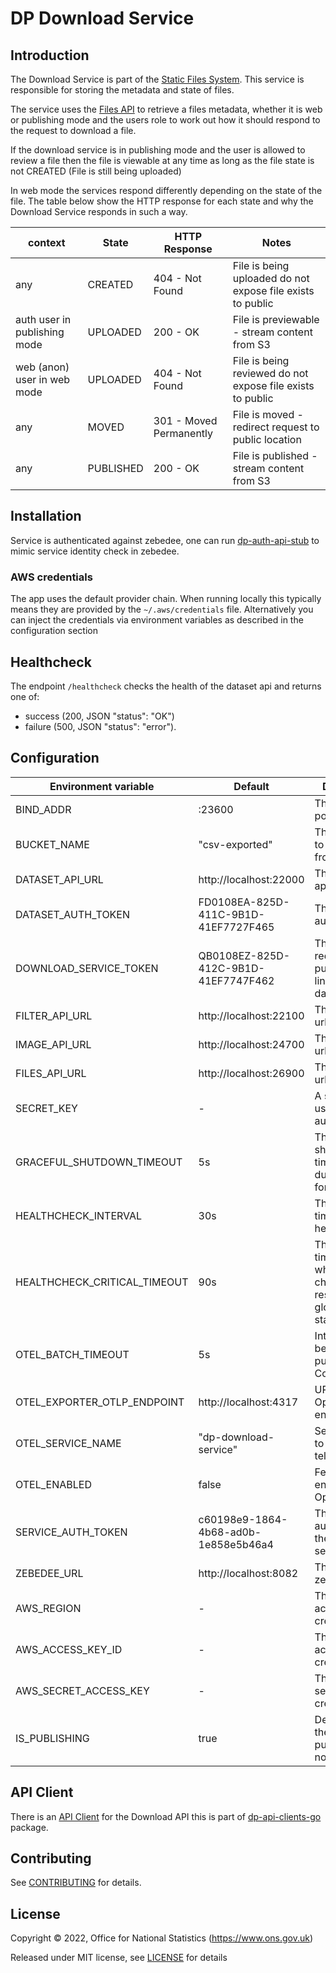 # DP Download Service

## Introduction

The Download Service is part of the [Static Files System](https://github.com/ONSdigital/dp-static-files-compose).
This service is responsible for storing the metadata and state of files.

The service uses the [Files API](https://github.com/ONSdigital/dp-files-api) to retrieve a files metadata, whether it
is web or publishing mode and the users role to work out how it should respond to the request to download a file.

If the download service is in publishing mode and the user is allowed to review a file then the file is viewable at any
time as long as the file state is not CREATED (File is still being uploaded)

In web mode the services respond differently depending on the state of the file. The table below show the HTTP response
for each state and why the Download Service responds in such a way.

| context                      | State       | HTTP Response           | Notes                                                      |
|------------------------------|-------------|-------------------------|------------------------------------------------------------|
| any                          | CREATED     | 404 - Not Found         | File is being uploaded do not expose file exists to public |
| auth user in publishing mode | UPLOADED    | 200 - OK                | File is previewable - stream content from S3               |
| web (anon) user in web mode  | UPLOADED    | 404 - Not Found         | File is being reviewed do not expose file exists to public |
| any                          | MOVED       | 301 - Moved Permanently | File is moved - redirect request to public location        | 
| any                          | PUBLISHED   | 200 - OK                | File is published - stream content from S3                 |

## Installation

Service is authenticated against zebedee, one can run [dp-auth-api-stub](https://github.com/ONSdigital/dp-auth-api-stub)
to mimic service identity check in zebedee.

### AWS credentials

The app uses the default provider chain. When running locally this typically means they are provided by
the `~/.aws/credentials` file. Alternatively you can inject the credentials via environment variables as described in
the configuration section

## Healthcheck

The endpoint `/healthcheck` checks the health of the dataset api and returns one of:

- success (200, JSON "status": "OK")
- failure (500, JSON "status": "error").

## Configuration

| Environment variable         | Default                              | Description                                                                                      |
|------------------------------|--------------------------------------|--------------------------------------------------------------------------------------------------|
| BIND_ADDR                    | :23600                               | The host and port to bind to                                                                     |
| BUCKET_NAME                  | "csv-exported"                       | The s3 bucket to retrieve files from                                                             |
| DATASET_API_URL              | http://localhost:22000               | The dataset api url                                                                              |
| DATASET_AUTH_TOKEN           | FD0108EA-825D-411C-9B1D-41EF7727F465 | The dataset auth token                                                                           |
| DOWNLOAD_SERVICE_TOKEN       | QB0108EZ-825D-412C-9B1D-41EF7747F462 | The token to request public/private links from dataset api                                       |
| FILTER_API_URL               | http://localhost:22100               | The filter api url                                                                               |
| IMAGE_API_URL                | http://localhost:24700               | The image api url                                                                                |
| FILES_API_URL                | http://localhost:26900               | The image api url                                                                                |
| SECRET_KEY                   | -                                    | A secret key used authentication                                                                 |
| GRACEFUL_SHUTDOWN_TIMEOUT    | 5s                                   | The graceful shutdown timeout in time duration string format                                     |
| HEALTHCHECK_INTERVAL         | 30s                                  | The period of time between health checks                                                         |
| HEALTHCHECK_CRITICAL_TIMEOUT | 90s                                  | The period of time after which failing checks will result in critical global check status        |
| OTEL_BATCH_TIMEOUT           | 5s                                   | Interval between pushes to OT Collector                                                          |
| OTEL_EXPORTER_OTLP_ENDPOINT  | http://localhost:4317                | URL for OpenTelemetry endpoint                                                                   |
| OTEL_SERVICE_NAME            | "dp-download-service"                | Service name to report to telemetry tools                                                        |
| OTEL_ENABLED                 | false                                | Feature flag to enable OpenTelemetry                                                             |
| SERVICE_AUTH_TOKEN           | c60198e9-1864-4b68-ad0b-1e858e5b46a4 | The service auth token for the download service                                                  |
| ZEBEDEE_URL                  | http://localhost:8082                | The URL for zebedee                                                                              |
| AWS_REGION                   | -                                    | The AWS access key credential                                                                    |
| AWS_ACCESS_KEY_ID            | -                                    | The AWS access key credential                                                                    |
| AWS_SECRET_ACCESS_KEY        | -                                    | The AWS secret key credential                                                                    |
| IS_PUBLISHING                | true                                 | Determines if the instance is publishing or not                                                  |

## API Client 

There is an [API Client](https://github.com/ONSdigital/dp-api-clients-go/tree/main/download) for the Download API this is part
of [dp-api-clients-go](https://github.com/ONSdigital/dp-api-clients-go) package.

## Contributing

See [CONTRIBUTING](CONTRIBUTING.md) for details.

## License

Copyright © 2022, Office for National Statistics (https://www.ons.gov.uk)

Released under MIT license, see [LICENSE](LICENSE.md) for details